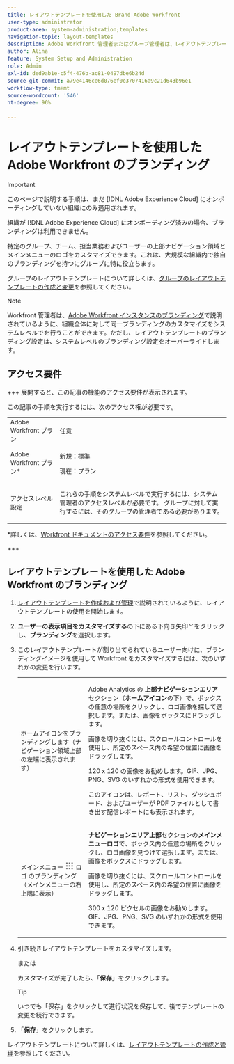 ```yaml
---
title: レイアウトテンプレートを使用した Brand Adobe Workfront
user-type: administrator
product-area: system-administration;templates
navigation-topic: layout-templates
description: Adobe Workfront 管理者またはグループ管理者は、レイアウトテンプレートを使用して、特定のグループ、チーム、担当業務およびユーザーの上部ナビゲーション領域とメインメニューのロゴをカスタマイズできます。これは、大規模な組織内で独自のブランディングを持つにグループに特に役立ちます。
author: Alina
feature: System Setup and Administration
role: Admin
exl-id: ded9ab1e-c5f4-476b-ac81-0497dbe6b24d
source-git-commit: a79e4146ce6d076ef0e3707416a9c21d643b96e1
workflow-type: tm+mt
source-wordcount: '546'
ht-degree: 96%

---
```


# レイアウトテンプレートを使用した Adobe Workfront のブランディング

<!--Audited: 09/2024-->

>[!IMPORTANT]
>
>このページで説明する手順は、まだ [!DNL Adobe Experience Cloud] にオンボーディングしていない組織にのみ適用されます。
>
> 組織が [!DNL Adobe Experience Cloud] にオンボーディング済みの場合、ブランディングは利用できません。

特定のグループ、チーム、担当業務およびユーザーの上部ナビゲーション領域とメインメニューのロゴをカスタマイズできます。これは、大規模な組織内で独自のブランディングを持つにグループに特に役立ちます。

グループのレイアウトテンプレートについて詳しくは、[グループのレイアウトテンプレートの作成と変更](../../../administration-and-setup/manage-groups/work-with-group-objects/create-and-modify-a-groups-layout-templates.md)を参照してください。

>[!NOTE]
>
>Workfront 管理者は、[Adobe Workfront インスタンスのブランディング](../../../administration-and-setup/customize-workfront/brand-workfront/brand-your-workfront-instance.md)で説明されているように、組織全体に対して同一ブランディングのカスタマイズをシステムレベルでを行うことができます。ただし、レイアウトテンプレートのブランディング設定は、システムレベルのブランディング設定をオーバーライドします。
><!--
>Maybe add a section about deleting these 2 settings to revert to default branding?
>-->

## アクセス要件

+++ 展開すると、この記事の機能のアクセス要件が表示されます。

この記事の手順を実行するには、次のアクセス権が必要です。

<table style="table-layout:auto"> 
 <col> 
 <col> 
 <tbody> 
  <tr> 
   <td role="rowheader">Adobe Workfront プラン</td> 
   <td>任意</td> 
  </tr> 
  <tr> 
   <td role="rowheader">Adobe Workfront プラン*</td> 
   <td><p>新規：標準</p>
  <p> 現在：プラン</p>
   </td> 
  </tr> 
  <tr> 
   <td role="rowheader">アクセスレベル設定</td> 
   <td> <p>これらの手順をシステムレベルで実行するには、システム管理者のアクセスレベルが必要です。
グループに対して実行するには、そのグループの管理者である必要があります。</p> </td> 
  </tr> 
 </tbody> 
</table>

*詳しくは、[Workfront ドキュメントのアクセス要件](/help/quicksilver/administration-and-setup/add-users/access-levels-and-object-permissions/access-level-requirements-in-documentation.md)を参照してください。

+++

## レイアウトテンプレートを使用した Adobe Workfront のブランディング

1. [レイアウトテンプレートを作成および管理](../../../administration-and-setup/customize-workfront/use-layout-templates/create-and-manage-layout-templates.md)で説明されているように、レイアウトテンプレートの使用を開始します。
1. **ユーザーの表示項目をカスタマイズする**&#x200B;の下にある下向き矢印![](assets/dropdown-arrow.png)をクリックし、**ブランディング**&#x200B;を選択します。
1. このレイアウトテンプレートが割り当てられているユーザー向けに、ブランディングイメージを使用して Workfront をカスタマイズするには、次のいずれかの変更を行います。

   <table style="table-layout:auto"> 
    <col> 
    <col> 
    <tbody> 
     <tr> 
      <td role="rowheader"> <p>ホームアイコンをブランディングします<span style="font-weight: normal;">（ナビゲーション領域上部の左端に表示されます）</span></p> </td> 
      <td> <p>Adobe Analytics の <strong>上部ナビゲーションエリア</strong>セクション（<strong>ホームアイコン</strong>の下）で、ボックスの任意の場所をクリックし、ロゴ画像を探して選択します。または、画像をボックスにドラッグします。</p> <p>画像を切り抜くには、スクロールコントロールを使用し、所定のスペース内の希望の位置に画像をドラッグします。</p> <p>120 x 120 の画像をお勧めします。GIF、JPG、PNG、SVG のいずれかの形式を使用できます。</p> <p>このアイコンは、レポート、リスト、ダッシュボード、およびユーザーが PDF ファイルとして書き出す配信レポートにも表示されます。</p> </td> 
     </tr> 
     <tr> 
      <td role="rowheader"> <p>メインメニュー <img src="assets/main-menu-icon.png"> ロゴ <span style="font-weight: normal;"> のブランディング（メインメニューの右上隅に表示）</span></p> </td> 
      <td> <p> <p> <p><strong>ナビゲーションエリア上部</strong>セクションの<strong>メインメニューロゴ</strong>で、ボックス内の任意の場所をクリックし、ロゴ画像を見つけて選択します。または、画像をボックスにドラッグします。</p> <p>画像を切り抜くには、スクロールコントロールを使用し、所定のスペース内の希望の位置に画像をドラッグします。</p> <p>300 x 120 ピクセルの画像をお勧めします。GIF、JPG、PNG、SVG のいずれかの形式を使用できます。</p> </p> </p> </td> 
     </tr> 
    </tbody> 
   </table>

1. 引き続きレイアウトテンプレートをカスタマイズします。

   または

   カスタマイズが完了したら、「**保存**」をクリックします。

   >[!TIP]
   >
   >いつでも「保存」をクリックして進行状況を保存して、後でテンプレートの変更を続行できます。

1. 「**保存**」をクリックします。

レイアウトテンプレートについて詳しくは、[レイアウトテンプレートの作成と管理](../../../administration-and-setup/customize-workfront/use-layout-templates/create-and-manage-layout-templates.md)を参照してください。
